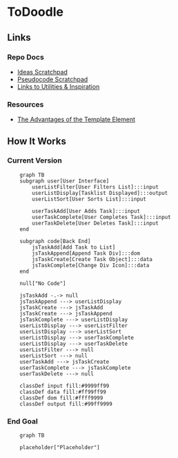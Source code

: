 # ToDoodle

## Links

### Repo Docs

- [Ideas Scratchpad](docs/ideas.md)
- [Pseudocode Scratchpad](docs/pseudo.js)
- [Links to Utilities & Inspiration](docs/utilities.md)

### Resources

- [The Advantages of the Template Element](https://codepen.io/oliverjam/pen/yLNEOQO?editors=1010)

## How It Works

### Current Version

```mermaid
    graph TB
    subgraph user[User Interface]
        userListFilter[User Filters List]:::input
        userListDisplay[Tasklist Displayed]:::output
        userListSort[User Sorts List]:::input

        userTaskAdd[User Adds Task]:::input
        userTaskComplete[User Completes Task]:::input
        userTaskDelete[User Deletes Task]:::input
    end

    subgraph code[Back End]
        jsTaskAdd[Add Task to List]
        jsTaskAppend[Append Task Div]:::dom
        jsTaskCreate[Create Task Object]:::data
        jsTaskComplete[Change Div Icon]:::data
    end

    null["No Code"]

    jsTaskAdd -.-> null
    jsTaskAppend ---> userListDisplay
    jsTaskCreate ---> jsTaskAdd
    jsTaskCreate ---> jsTaskAppend
    jsTaskComplete ---> userListDisplay
    userListDisplay ---> userListFilter
    userListDisplay ---> userListSort
    userListDisplay ---> userTaskComplete
    userListDisplay ---> userTaskDelete
    userListFilter ---> null
    userListSort ---> null
    userTaskAdd ---> jsTaskCreate
    userTaskComplete ---> jsTaskComplete
    userTaskDelete ---> null

    classDef input fill:#9999ff99
    classDef data fill:#ff99ff99
    classDef dom fill:#ffff9999
    classDef output fill:#99ff9999
```

### End Goal

```mermaid
    graph TB

    placeholder["Placeholder"]
```
